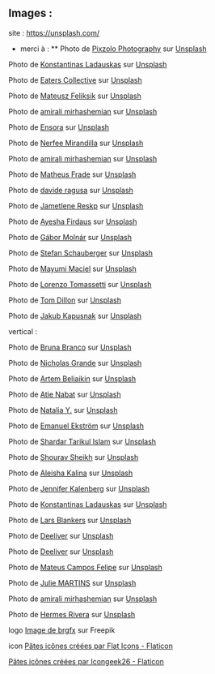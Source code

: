 

## Images :
site : https://unsplash.com/  
* merci à :
** Photo de <a href="https://unsplash.com/fr/@pixzolo?utm_source=unsplash&utm_medium=referral&utm_content=creditCopyText">Pixzolo Photography</a> sur <a href="https://unsplash.com/fr/photos/aeESmmFKH0M?utm_source=unsplash&utm_medium=referral&utm_content=creditCopyText">Unsplash</a>
  
 Photo de <a href="https://unsplash.com/fr/@konstantinas?utm_source=unsplash&utm_medium=referral&utm_content=creditCopyText">Konstantinas Ladauskas</a> sur <a href="https://unsplash.com/fr/photos/8-hNlMngTyQ?utm_source=unsplash&utm_medium=referral&utm_content=creditCopyText">Unsplash</a>
   
Photo de <a href="https://unsplash.com/fr/@eaterscollective?utm_source=unsplash&utm_medium=referral&utm_content=creditCopyText">Eaters Collective</a> sur <a href="https://unsplash.com/fr/photos/ddZYOtZUnBk?utm_source=unsplash&utm_medium=referral&utm_content=creditCopyText">Unsplash</a>
  
Photo de <a href="https://unsplash.com/fr/@mateusz_feliksik?utm_source=unsplash&utm_medium=referral&utm_content=creditCopyText">Mateusz Feliksik</a> sur <a href="https://unsplash.com/fr/photos/-9ypyrRAjdw?utm_source=unsplash&utm_medium=referral&utm_content=creditCopyText">Unsplash</a>
  
Photo de <a href="https://unsplash.com/fr/@amir_v_ali?utm_source=unsplash&utm_medium=referral&utm_content=creditCopyText">amirali mirhashemian</a> sur <a href="https://unsplash.com/fr/photos/jE2fHnuo2lg?utm_source=unsplash&utm_medium=referral&utm_content=creditCopyText">Unsplash</a>
  
Photo de <a href="https://unsplash.com/fr/@ensoraco?utm_source=unsplash&utm_medium=referral&utm_content=creditCopyText">Ensora</a> sur <a href="https://unsplash.com/fr/photos/2Hbj43Nn2BM?utm_source=unsplash&utm_medium=referral&utm_content=creditCopyText">Unsplash</a>
  
Photo de <a href="https://unsplash.com/fr/@nerfee?utm_source=unsplash&utm_medium=referral&utm_content=creditCopyText">Nerfee Mirandilla</a> sur <a href="https://unsplash.com/fr/photos/nSjtB1tBIVw?utm_source=unsplash&utm_medium=referral&utm_content=creditCopyText">Unsplash</a>
  
Photo de <a href="https://unsplash.com/fr/@amir_v_ali?utm_source=unsplash&utm_medium=referral&utm_content=creditCopyText">amirali mirhashemian</a> sur <a href="https://unsplash.com/fr/photos/xQtNCAm-32o?utm_source=unsplash&utm_medium=referral&utm_content=creditCopyText">Unsplash</a>
  
Photo de <a href="https://unsplash.com/fr/@matheusfrade?utm_source=unsplash&utm_medium=referral&utm_content=creditCopyText">Matheus Frade</a> sur <a href="https://unsplash.com/fr/photos/FTsSl_n7d4g?utm_source=unsplash&utm_medium=referral&utm_content=creditCopyText">Unsplash</a>
  
 Photo de <a href="https://unsplash.com/fr/@davideragusa?utm_source=unsplash&utm_medium=referral&utm_content=creditCopyText">davide ragusa</a> sur <a href="https://unsplash.com/fr/photos/FwiLgvi-2Do?utm_source=unsplash&utm_medium=referral&utm_content=creditCopyText">Unsplash</a>

Photo de <a href="https://unsplash.com/fr/@reskp?utm_source=unsplash&utm_medium=referral&utm_content=creditCopyText">Jametlene Reskp</a> sur <a href="https://unsplash.com/fr/photos/q-ZZ6lT16J0?utm_source=unsplash&utm_medium=referral&utm_content=creditCopyText">Unsplash</a>

Photo de <a href="https://unsplash.com/fr/@ayeshafirdaus?utm_source=unsplash&utm_medium=referral&utm_content=creditCopyText">Ayesha Firdaus</a> sur <a href="https://unsplash.com/fr/photos/c3esWyvW3E4?utm_source=unsplash&utm_medium=referral&utm_content=creditCopyText">Unsplash</a>

Photo de <a href="https://unsplash.com/fr/@gabormolnar92?utm_source=unsplash&utm_medium=referral&utm_content=creditCopyText">Gábor Molnár</a> sur <a href="https://unsplash.com/fr/photos/x1HYULyQu70?utm_source=unsplash&utm_medium=referral&utm_content=creditCopyText">Unsplash</a>

Photo de <a href="https://unsplash.com/fr/@wuf2018?utm_source=unsplash&utm_medium=referral&utm_content=creditCopyText">Stefan Schauberger</a> sur <a href="https://unsplash.com/fr/photos/TtW_lX_F3xM?utm_source=unsplash&utm_medium=referral&utm_content=creditCopyText">Unsplash</a>
  
 Photo de <a href="https://unsplash.com/fr/@mayumimaciel?utm_source=unsplash&utm_medium=referral&utm_content=creditCopyText">Mayumi Maciel</a> sur <a href="https://unsplash.com/fr/photos/un-tas-de-beignets-qui-sont-poses-sur-le-sol-tA-eNIV-geQ?utm_source=unsplash&utm_medium=referral&utm_content=creditCopyText">Unsplash</a>

 Photo de <a href="https://unsplash.com/fr/@loren_zot?utm_source=unsplash&utm_medium=referral&utm_content=creditCopyText">Lorenzo Tomassetti</a> sur <a href="https://unsplash.com/fr/photos/XGHCq5jlXkc?utm_source=unsplash&utm_medium=referral&utm_content=creditCopyText">Unsplash</a>

 Photo de <a href="https://unsplash.com/fr/@tdillon19?utm_source=unsplash&utm_medium=referral&utm_content=creditCopyText">Tom Dillon</a> sur <a href="https://unsplash.com/fr/photos/9eIbwtyl4Xs?utm_source=unsplash&utm_medium=referral&utm_content=creditCopyText">Unsplash</a>

 Photo de <a href="https://unsplash.com/fr/@foodiesfeed?utm_source=unsplash&utm_medium=referral&utm_content=creditCopyText">Jakub Kapusnak</a> sur <a href="https://unsplash.com/fr/photos/tEVisOXz26Y?utm_source=unsplash&utm_medium=referral&utm_content=creditCopyText">Unsplash</a>

 vertical :

 Photo de <a href="https://unsplash.com/fr/@brunabranco?utm_source=unsplash&utm_medium=referral&utm_content=creditCopyText">Bruna Branco</a> sur <a href="https://unsplash.com/fr/photos/t8hTmte4O_g?utm_source=unsplash&utm_medium=referral&utm_content=creditCopyText">Unsplash</a>


Photo de <a href="https://unsplash.com/fr/@ndg_visuals?utm_source=unsplash&utm_medium=referral&utm_content=creditCopyText">Nicholas Grande</a> sur <a href="https://unsplash.com/fr/photos/d9jcPTRD9fo?utm_source=unsplash&utm_medium=referral&utm_content=creditCopyText">Unsplash</a>
    
Photo de <a href="https://unsplash.com/fr/@belart84?utm_source=unsplash&utm_medium=referral&utm_content=creditCopyText">Artem Beliaikin</a> sur <a href="https://unsplash.com/fr/photos/IpxzngYooAw?utm_source=unsplash&utm_medium=referral&utm_content=creditCopyText">Unsplash</a>
  
Photo de <a href="https://unsplash.com/fr/@atiiie?utm_source=unsplash&utm_medium=referral&utm_content=creditCopyText">Atie Nabat</a> sur <a href="https://unsplash.com/fr/photos/Uiro__CkZMs?utm_source=unsplash&utm_medium=referral&utm_content=creditCopyText">Unsplash</a>
  
 Photo de <a href="https://unsplash.com/fr/@foxfox?utm_source=unsplash&utm_medium=referral&utm_content=creditCopyText">Natalia Y.</a> sur <a href="https://unsplash.com/fr/photos/ljVSRqHCP2U?utm_source=unsplash&utm_medium=referral&utm_content=creditCopyText">Unsplash</a>
   
Photo de <a href="https://unsplash.com/fr/@emanuelekstrom?utm_source=unsplash&utm_medium=referral&utm_content=creditCopyText">Emanuel Ekström</a> sur <a href="https://unsplash.com/fr/photos/qxvhDhjFy4o?utm_source=unsplash&utm_medium=referral&utm_content=creditCopyText">Unsplash</a>
  
Photo de <a href="https://unsplash.com/fr/@tarikul_islam?utm_source=unsplash&utm_medium=referral&utm_content=creditCopyText">Shardar Tarikul Islam</a> sur <a href="https://unsplash.com/fr/photos/BwFjbXyeP64?utm_source=unsplash&utm_medium=referral&utm_content=creditCopyText">Unsplash</a>
  
Photo de <a href="https://unsplash.com/fr/@shouravsheikh?utm_source=unsplash&utm_medium=referral&utm_content=creditCopyText">Shourav Sheikh</a> sur <a href="https://unsplash.com/fr/photos/G3QteM5boY8?utm_source=unsplash&utm_medium=referral&utm_content=creditCopyText">Unsplash</a>
  
Photo de <a href="https://unsplash.com/fr/@desertroseco?utm_source=unsplash&utm_medium=referral&utm_content=creditCopyText">Aleisha Kalina</a> sur <a href="https://unsplash.com/fr/photos/tQWvZi0Fh48?utm_source=unsplash&utm_medium=referral&utm_content=creditCopyText">Unsplash</a>
  



Photo de <a href="https://unsplash.com/fr/@jkalen71?utm_source=unsplash&utm_medium=referral&utm_content=creditCopyText">Jennifer Kalenberg</a> sur <a href="https://unsplash.com/fr/photos/un-groupe-de-personnes-debout-sous-une-tente-blanche-Q51MfLHBlHM?utm_source=unsplash&utm_medium=referral&utm_content=creditCopyText">Unsplash</a>
  

 Photo de <a href="https://unsplash.com/fr/@konstantinas?utm_content=creditCopyText&utm_medium=referral&utm_source=unsplash">Konstantinas Ladauskas</a> sur <a href="https://unsplash.com/fr/photos/86vIY4SPr6A?utm_content=creditCopyText&utm_medium=referral&utm_source=unsplash">Unsplash</a>
   
Photo de <a href="https://unsplash.com/fr/@lmablankers?utm_content=creditCopyText&utm_medium=referral&utm_source=unsplash">Lars Blankers</a> sur <a href="https://unsplash.com/fr/photos/rcHDmSFdr7Q?utm_content=creditCopyText&utm_medium=referral&utm_source=unsplash">Unsplash</a>
  
Photo de <a href="https://unsplash.com/fr/@deeliver?utm_content=creditCopyText&utm_medium=referral&utm_source=unsplash">Deeliver</a> sur <a href="https://unsplash.com/fr/photos/une-assiette-verte-garnie-daliments-frits-sur-une-table-2jRrG99uS9k?utm_content=creditCopyText&utm_medium=referral&utm_source=unsplash">Unsplash</a>
    
Photo de <a href="https://unsplash.com/fr/@deeliver?utm_content=creditCopyText&utm_medium=referral&utm_source=unsplash">Deeliver</a> sur <a href="https://unsplash.com/fr/photos/une-assiette-verte-garnie-daliments-frits-sur-une-table-2jRrG99uS9k?utm_content=creditCopyText&utm_medium=referral&utm_source=unsplash">Unsplash</a>
      

Photo de <a href="https://unsplash.com/fr/@matcfelipe?utm_content=creditCopyText&utm_medium=referral&utm_source=unsplash">Mateus Campos Felipe</a> sur <a href="https://unsplash.com/fr/photos/-XazBwHUtJs?utm_content=creditCopyText&utm_medium=referral&utm_source=unsplash">Unsplash</a>


Photo de <a href="https://unsplash.com/fr/@staycem?utm_content=creditCopyText&utm_medium=referral&utm_source=unsplash">Julie MARTINS</a> sur <a href="https://unsplash.com/fr/photos/9_JzprubLOs?utm_content=creditCopyText&utm_medium=referral&utm_source=unsplash">Unsplash</a>
          
Photo de <a href="https://unsplash.com/fr/@amir_v_ali?utm_content=creditCopyText&utm_medium=referral&utm_source=unsplash">amirali mirhashemian</a> sur <a href="https://unsplash.com/fr/photos/zrl9pZp-nos?utm_content=creditCopyText&utm_medium=referral&utm_source=unsplash">Unsplash</a>

Photo de <a href="https://unsplash.com/fr/@hermez777?utm_content=creditCopyText&utm_medium=referral&utm_source=unsplash">Hermes Rivera</a> sur <a href="https://unsplash.com/fr/photos/aK6WGqxyHFw?utm_content=creditCopyText&utm_medium=referral&utm_source=unsplash">Unsplash</a>
  

  
  logo
  <a href="https://fr.freepik.com/vecteurs-libre/conception-banniere-journee-nationale-spaghettis_33976278.htm#query=logo%20pate&position=11&from_view=search&track=ais">Image de brgfx</a> sur Freepik          

  icon
  <a href="https://www.flaticon.com/fr/icones-gratuites/pates" title="pâtes icônes">Pâtes icônes créées par Flat Icons - Flaticon</a>

  <a href="https://www.flaticon.com/fr/icones-gratuites/pates" title="pâtes icônes">Pâtes icônes créées par Icongeek26 - Flaticon</a>